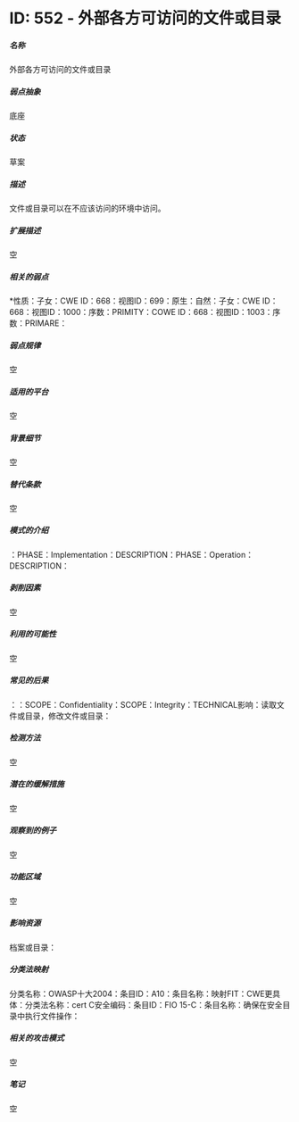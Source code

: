 # ID: 552 - 外部各方可访问的文件或目录
<h5>名称</h5>外部各方可访问的文件或目录
<h5>弱点抽象</h5>底座
<h5>状态</h5>草案
<h5>描述</h5>文件或目录可以在不应该访问的环境中访问。
<h5>扩展描述</h5>空
<h5>相关的弱点</h5>*性质：子女：CWE ID：668：视图ID：699：原生：自然：子女：CWE ID：668：视图ID：1000：序数：PRIMITY：COWE ID：668：视图ID：1003：序数：PRIMARE：
<h5>弱点规律</h5>空
<h5>适用的平台</h5>空
<h5>背景细节</h5>空
<h5>替代条款</h5>空
<h5>模式的介绍</h5>：PHASE：Implementation：DESCRIPTION：PHASE：Operation：DESCRIPTION：
<h5>剥削因素</h5>空
<h5>利用的可能性</h5>空
<h5>常见的后果</h5>：：SCOPE：Confidentiality：SCOPE：Integrity：TECHNICAL影响：读取文件或目录，修改文件或目录：
<h5>检测方法</h5>空
<h5>潜在的缓解措施</h5>空
<h5>观察到的例子</h5>空
<h5>功能区域</h5>空
<h5>影响资源</h5>档案或目录：
<h5>分类法映射</h5>分类名称：OWASP十大2004：条目ID：A10：条目名称：映射FIT：CWE更具体：分类法名称：cert C安全编码：条目ID：FIO 15-C：条目名称：确保在安全目录中执行文件操作：
<h5>相关的攻击模式</h5>空
<h5>笔记</h5>空

